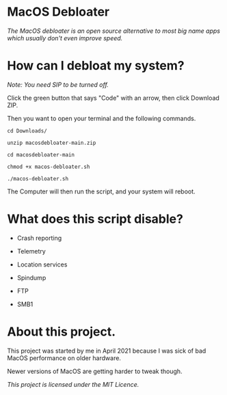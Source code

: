 # MacOS Debloater

*The MacOS debloater is an open source alternative to most big name apps which usually don't even improve speed.*

# How can I debloat my system?

*Note: You need SIP to be turned off.*

Click the green button that says "Code" with an arrow, then click Download ZIP.

Then you want to open your terminal and the following commands.

```
cd Downloads/

unzip macosdebloater-main.zip

cd macosdebloater-main

chmod +x macos-debloater.sh

./macos-debloater.sh
```

The Computer will then run the script, and your system will reboot.

# What does this script disable?

- Crash reporting

- Telemetry

- Location services

- Spindump

- FTP

- SMB1

# About this project.

This project was started by me in April 2021 because I was sick of bad MacOS performance on older hardware.

Newer versions of MacOS are getting harder to tweak though.

*This project is licensed under the MIT Licence.*
